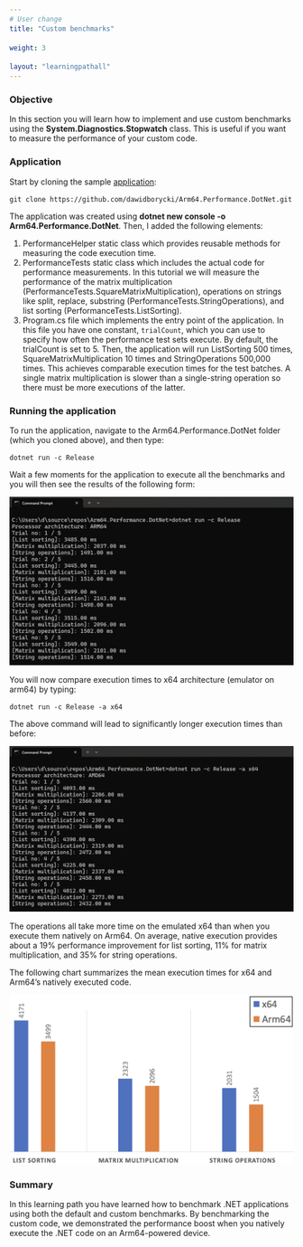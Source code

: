 ```yaml
---
# User change
title: "Custom benchmarks"

weight: 3

layout: "learningpathall"
---
```


### Objective
In this section you will learn how to implement and use custom benchmarks using the **System.Diagnostics.Stopwatch** class. This is useful if you want to measure the performance of your custom code.

### Application
Start by cloning the sample [application](https://github.com/dawidborycki/Arm64.Performance.DotNet/):

```
git clone https://github.com/dawidborycki/Arm64.Performance.DotNet.git
```

The application was created using **dotnet new console -o Arm64.Performance.DotNet**. Then, I added the following elements:

1. PerformanceHelper static class which provides reusable methods for measuring the code execution time.
2. PerformanceTests static class which includes the actual code for performance measurements. In this tutorial we will measure the performance of the matrix multiplication (PerformanceTests.SquareMatrixMultiplication), operations on strings like split, replace, substring (PerformanceTests.StringOperations), and list sorting (PerformanceTests.ListSorting).
3. Program.cs file which implements the entry point of the application. In this file you have one constant, `trialCount`, which you can use to specify how often the performance test sets execute. By default, the trialCount is set to 5. Then, the application will run ListSorting 500 times,  SquareMatrixMultiplication 10 times and StringOperations 500,000 times. This achieves comparable execution times for the test batches. A single matrix multiplication is slower than a single-string operation so there must be more executions of the latter.

### Running the application
To run the application, navigate to the Arm64.Performance.DotNet folder (which you cloned above), and then type:

```
dotnet run -c Release
```

Wait a few moments for the application to execute all the benchmarks and you will then see the results of the following form:

![fig3](figures/03.png)

You will now compare execution times to x64 architecture (emulator on arm64) by typing:

```
dotnet run -c Release -a x64
```

The above command will lead to significantly longer execution times than before:

![fig4](figures/04.png)

The operations all take more time on the emulated x64 than when you execute them natively on Arm64. On average, native execution provides about a 19% performance improvement for list sorting, 11% for matrix multiplication, and 35% for string operations.

The following chart summarizes the mean execution times for x64 and Arm64’s natively executed code.

![fig4](figures/05.png)

### Summary
In this learning path you have learned how to benchmark .NET applications using both the default and custom benchmarks. By benchmarking the custom code, we demonstrated the performance boost when you natively execute the .NET code on an Arm64-powered device. 
